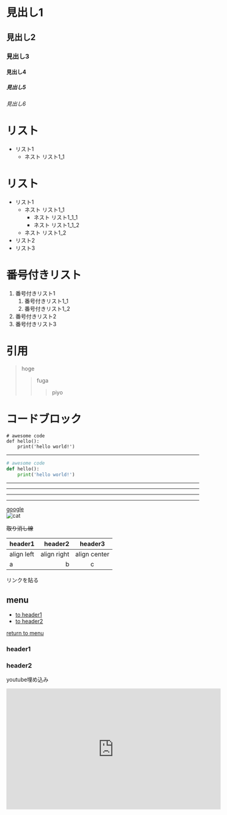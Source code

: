 # 見出し1
## 見出し2
### 見出し3
#### 見出し4
##### 見出し5
###### 見出し6

# リスト
- リスト1
    - ネスト リスト1_1
# リスト
- リスト1
    - ネスト リスト1_1
        - ネスト リスト1_1_1
        - ネスト リスト1_1_2
    - ネスト リスト1_2
- リスト2
- リスト3

# 番号付きリスト
1. 番号付きリスト1
    1. 番号付きリスト1_1
    1. 番号付きリスト1_2
1. 番号付きリスト2
1. 番号付きリスト3

# 引用
> hoge
> 
>> 
>> fuga
>>> piyo

# コードブロック
    # awesome code
    def hello():
        print('hello world!')

---

```python
# awesome code
def hello():
    print('hello world!')
```

***

___

---

*    *    *

[google](https://www.google.co.jp/)  
![cat](https://images.pexels.com/photos/1056251/pexels-photo-1056251.jpeg)  

~~取り消し線~~  

|header1|header2|header3|
|:--|--:|:--:|
|align left|align right|align center|
|a|b|c|


リンクを貼る  
## menu
* [to header1](#header1)
* [to header2](#header2)

<!-- some long code -->

[return to menu](#menu)
### header1
### header2

youtube埋め込み  
<iframe width="560" height="315" src="https://www.youtube.com/embed/BUylvVm2Yug" frameborder="0" allow="accelerometer; autoplay; encrypted-media; gyroscope; picture-in-picture" allowfullscreen></iframe>

